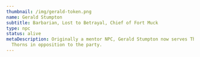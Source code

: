 ```yaml
---
thumbnail: /img/gerald-token.png
name: Gerald Stumpton
subtitle: Barbarian, Lost to Betrayal, Chief of Fort Muck
type: npc
status: alive
metaDescription: Originally a mentor NPC, Gerald Stumpton now serves The Lady of
  Thorns in opposition to the party.
---
```

